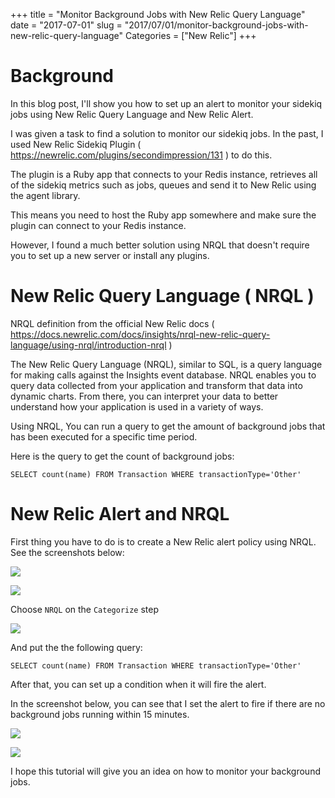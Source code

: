 +++
title = "Monitor Background Jobs with New Relic Query Language"
date = "2017-07-01"
slug = "2017/07/01/monitor-background-jobs-with-new-relic-query-language"
Categories = ["New Relic"]
+++

# Background

In this blog post, I'll show you how to set up an alert to monitor your sidekiq jobs using New Relic Query Language and New Relic Alert.

I was given a task to find a solution to monitor our sidekiq jobs. In the past, I used New Relic Sidekiq Plugin ( https://newrelic.com/plugins/secondimpression/131 ) to do this.

The plugin is a Ruby app that connects to your Redis instance, retrieves all of the sidekiq metrics such as jobs, queues and send it to New Relic using the agent library.

This means you need to host the Ruby app somewhere and make sure the plugin can connect to your Redis instance.

However, I found a much better solution using NRQL that doesn't require you to set up a new server or install any plugins.

# New Relic Query Language ( NRQL )

NRQL definition from the official New Relic docs ( https://docs.newrelic.com/docs/insights/nrql-new-relic-query-language/using-nrql/introduction-nrql )

The New Relic Query Language (NRQL), similar to SQL, is a query language for making calls against the Insights event database. NRQL enables you to query data collected from your application and transform that data into dynamic charts. From there, you can interpret your data to better understand how your application is used in a variety of ways.

Using NRQL, You can run a query to get the amount of background jobs that has been executed for a specific time period.

Here is the query to get the count of background jobs:

```
SELECT count(name) FROM Transaction WHERE transactionType='Other'
```

# New Relic Alert and NRQL

First thing you have to do is to create a New Relic alert policy using NRQL. See the screenshots below:

[![](/images/posts/nrql-sidekiq/1.png)](/images/posts/nrql-sidekiq/1.png)

[![](/images/posts/nrql-sidekiq/2.png)](/images/posts/nrql-sidekiq/2.png)

Choose `NRQL` on the `Categorize` step

[![](/images/posts/nrql-sidekiq/3.png)](/images/posts/nrql-sidekiq/3.png)

And put the the following query:

```
SELECT count(name) FROM Transaction WHERE transactionType='Other'
```

After that, you can set up a condition when it will fire the alert.

In the screenshot below, you can see that I set the alert to fire if there are no background jobs running within 15 minutes.

[![](/images/posts/nrql-sidekiq/4.png)](/images/posts/nrql-sidekiq/4.png)

[![](/images/posts/nrql-sidekiq/5.png)](/images/posts/nrql-sidekiq/5.png)

I hope this tutorial will give you an idea on how to monitor your background jobs.
